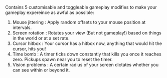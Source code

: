 Contains 5 customisable and toggleable gameplay modifies to make your gameplay expereince as awful as possible:

1) Mouse jittering : Apply random offsets to your mouse position at intervals.
2) Screen rotation : Rotates your view (But not gameplay!) based on things in the world or at a set rate.
3) Cursor hitbox : Your cursor has a hitbox now, anything that would hit the cursor, hits you!
4) Time bomb : A timer ticks down constantly that kills you once it reaches zero. Pickups spawn near you to reset the timer.
5) Vision problems : A certain radius of your screen dictates whether you can see within or beyond it.
